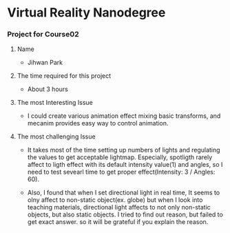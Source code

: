 # Virtual Reality Nanodegree
### Project for Course02 

1. Name
	* Jihwan Park

2. The time required for this project
	* About 3 hours

3. The most Interesting Issue
	* I could create various animation effect mixing basic transforms, and mecanim provides easy way to control animation.
	  

4. The most challenging Issue
	* It takes most of the time setting up numbers of lights and regulating the values 
	  to get acceptable lightmap. 
	  Especially, spotligth rarely affect to ligth effect with its default intensity value(1) and angles, so
	  I need to test sevearl time to get proper effect(Intensity: 3 / Angles: 60).
	  
	* Also, I found that when I set directional light in real time, It seems to olny affect to non-static object(ex. globe)
	  but when I look into teaching materials, directional light affects to not only non-static objects, but also static objects.
	  I tried to find out reason, but failed to get exact answer. so it will be grateful if you explain the reason.